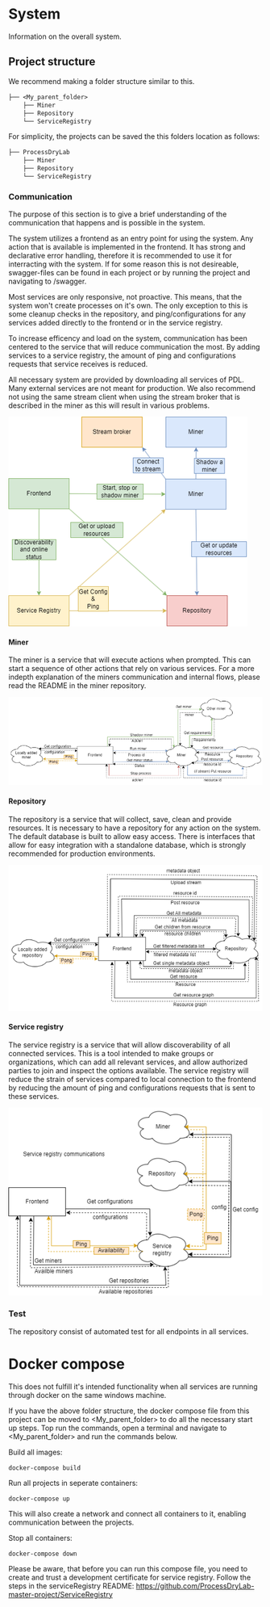 # System
Information on the overall system.

## Project structure

We recommend making a folder structure similar to this.

```
├── <My_parent_folder>
    ├── Miner
    ├── Repository
    └── ServiceRegistry
```

For simplicity, the projects can be saved the this folders location as follows:

```
├── ProcessDryLab
    ├── Miner
    ├── Repository
    └── ServiceRegistry
```

### Communication

The purpose of this section is to give a brief understanding of the communication that happens and is possible in the system.

The system utilizes a frontend as an entry point for using the system. Any action that is available is implemented in the frontend. It has strong and declarative error handling, therefore it is recommended to use it for interracting with the system. If for some reason this is not desireable, swagger-files can be found in each project or by running the project and navigating to /swagger.

Most services are only responsive, not proactive. This means, that the system won't create processes on it's own. The only exception to this is some cleanup checks in the repository, and ping/configurations for any services added directly to the frontend or in the service registry. 

To increase efficency and load on the system, communication has been centered to the service that will reduce communication the most. By adding services to a service registry, the amount of ping and configurations requests that service receives is reduced. 

All necessary system are provided by downloading all services of PDL. Many external services are not meant for production. We also recommend not using the same stream client when using the stream broker that is described in the miner as this will result in various problems.

![Overall communication flow](./Assets/SurfaceLevelArchitecture.png)

#### Miner

The miner is a service that will execute actions when prompted. This can start a sequence of other actions that rely on various services. For a more indepth explanation of the miners communication and internal flows, please read the README in the miner repository.

![Overall communication flow](./Assets/MinerCommunications.png)

#### Repository 

The repository is a service that will collect, save, clean and provide resources. It is necessary to have a repository for any action on the system. The default database is built to allow easy access. There is interfaces that allow for easy integration with a standalone database, which is strongly recommended for production environments. 

![Overall communication flow](./Assets/RepositoryCommunications.png)

#### Service registry

The service registry is a service that will allow discoverability of all connected services. This is a tool intended to make groups or organizations, which can add all relevant services, and allow authorized parties to join and inspect the options available. The service registry will reduce the strain of services compared to local connection to the frontend by reducing the amount of ping and configurations requests that is sent to these services.

![Overall communication flow](./Assets/ServiceRegistryCommunications.png)

### Test

The repository consist of automated test for all endpoints in all services.

# Docker compose

This does not fulfill it's intended functionality when all services are running through docker on the same windows machine.

If you have the above folder structure, the docker compose file from this project can be moved to <My_parent_folder> to do all the necessary start up steps. Top run the commands, open a terminal and navigate to <My_parent_folder> and run the commands below.

Build all images:
```
docker-compose build
```

Run all projects in seperate containers:
```
docker-compose up
```
This will also create a network and connect all containers to it, enabling communication between the projects. 

Stop all containers:
```
docker-compose down
```

Please be aware, that before you can run this compose file, you need to create and trust a development certificate for service registry. Follow the steps in the serviceRegistry README: https://github.com/ProcessDryLab-master-project/ServiceRegistry

